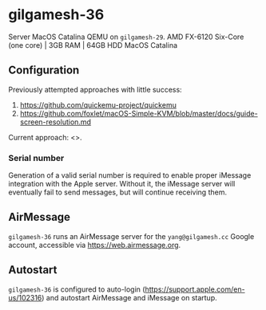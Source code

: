 # gilgamesh-36

Server MacOS Catalina QEMU on `gilgamesh-29`.
AMD FX-6120 Six-Core (one core) | 3GB RAM | 64GB HDD
MacOS Catalina

## Configuration

Previously attempted approaches with little success:

1. <https://github.com/quickemu-project/quickemu>
2. <https://github.com/foxlet/macOS-Simple-KVM/blob/master/docs/guide-screen-resolution.md>

Current approach: <>.

### Serial number

Generation of a valid serial number is required to enable proper iMessage integration with the Apple server. Without it, the iMessage server will eventually fail to send messages, but will continue receiving them.

## AirMessage

`gilgamesh-36` runs an AirMessage server for the `yang@gilgamesh.cc` Google account, accessible via <https://web.airmessage.org>.

## Autostart

`gilgamesh-36` is configured to auto-login (<https://support.apple.com/en-us/102316>) and autostart AirMessage and iMessage on startup.

